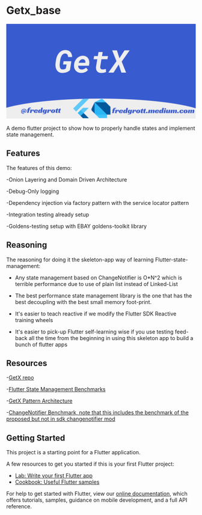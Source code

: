# Getx_base

![git repo card](./media/git-repo-card.png)

A demo flutter project to show how to properly handle states and implement state management.

## Features

The features of this demo:

-Onion Layering and Domain Driven Architecture

-Debug-Only logging

-Dependency injection via factory pattern with the service locator pattern

-Integration testing already setup

-Goldens-testing setup with EBAY goldens-toolkit library

## Reasoning

The reasoning for doing it the skeleton-app way of learning Flutter-state-management:

- Any state management based on ChangeNotifier is O*N^2 which is terrible performance due to use of plain list instead of Linked-List

- The best performance state management library is the one that has the best decoupling with the best small memory foot-print.
  
- It's easier to teach reactive if we modify the Flutter SDK Reactive training wheels

- It's easier to pick-up Flutter self-learning wise if you use testing feed-back all the time from the beginning in using this skeleton app to build a bunch of flutter apps

## Resources

-[GetX repo](https://github.com/jonataslaw/getx)

-[Flutter State Management Benchmarks](https://github.com/jonataslaw/flutter_state_managers)

-[GetX Pattern Architecture](https://github.com/kauemurakami/getx_pattern)

-[ChangeNotifier Benchmark, note that this includes the benchmark of the proposed but not in sdk changenotifier mod](https://github.com/knaeckeKami/changenotifier_benchmark)

## Getting Started

This project is a starting point for a Flutter application.

A few resources to get you started if this is your first Flutter project:

- [Lab: Write your first Flutter app](https://flutter.dev/docs/get-started/codelab)
- [Cookbook: Useful Flutter samples](https://flutter.dev/docs/cookbook)

For help to get started with Flutter, view our [online documentation](https://flutter.dev/docs), which offers tutorials, samples, guidance on mobile development, and a full API reference.
